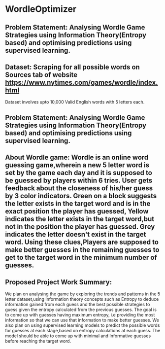 # WordleOptimizer
## Problem Statement: Analysing Wordle Game Strategies using Information Theory(Entropy based) and optimising predictions using supervised learning.

## Dataset: Scraping for all possible words on Sources tab of website https://www.nytimes.com/games/wordle/index.html
Dataset involves upto 10,000 Valid English words with 5 letters each.

## Problem Statement: Analysing Wordle Game Strategies using Information Theory(Entropy based) and optimising predictions using supervised learning.

## About Wordle game: Wordle is an online word guessing game,wherein a new 5 letter word is set by the game each day and it is supposed to be guessed by players within 6 tries. User gets feedback about the closeness of his/her guess by 3 color indicators. Green on a block suggests the letter exists in the target word and is in the exact position the player has guessed, Yellow indicates the letter exists in the target word,but not in the position the player has guessed. Grey indicates the letter doesn't exist in the target word. Using these clues,Players are supposed to make better guesses in the remaining guesses to get to the target word in the minimum number of guesses.

## Proposed Project Work Summary: 
We plan on analysing the game by exploring the trends and patterns in the 5 letter dataset,using Information theory concepts such as Entropy to deduce information gained from each guess and the best possible strategies to guess given the entropy calculated from the previous guesses. The goal is to come up with guesses having maximum entropy, i.e providing the most information so that we can use that information to make better guesses. We also plan on using supervised learning models to predict the possible words for guesses at each stage,based on entropy calculations at each guess. The model should be able to come up with minimal and Informative guesses before reaching the target word.
